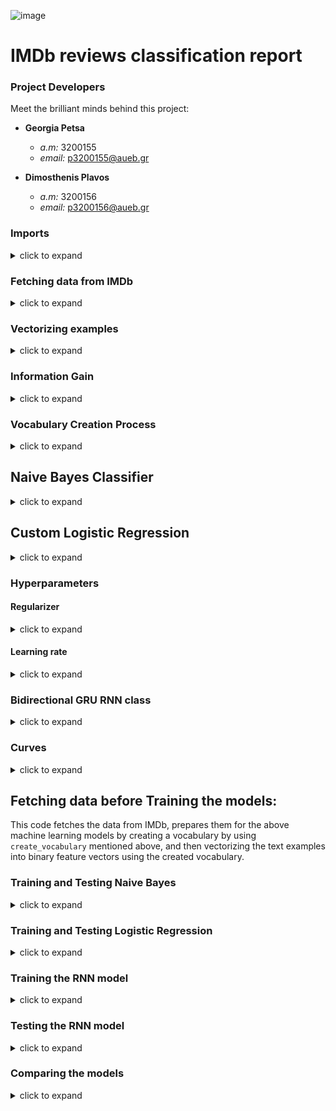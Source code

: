 ![image](https://sprcdn-assets.sprinklr.com/674/8b955864-7307-4d41-8ded-c194170f5305-2729152590.jpg)

# IMDb reviews classification report 
### Project Developers
Meet the brilliant minds behind this project:

- **Georgia Petsa**
  - *a.m:* 3200155
  - *email:* p3200155@aueb.gr

- **Dimosthenis Plavos**
  - *a.m:* 3200156
  - *email:* p3200156@aueb.gr

### Imports
<details>
  <summary> click to expand</summary>
<p> 
Here we make all the necessary imports from data libraries and machine learning libraries
</p>
</details>

### Fetching data from IMDb
<details>
  <summary>click to expand</summary>

- Code given from the labs
- The `data_fetch` function loads the IMDb sentiment analysis dataset using TensorFlow. It converts the numerical data into human-readable text, including special tokens for padding, beginning of sentence, and out-of-vocabulary words. This function is essential for preprocessing and obtaining the training and testing data for sentiment analysis tasks.
</details>

### Vectorizing examples
<details>
  <summary> click to expand</summary>

The `vectorize_examples` function utilizes CountVectorizer from scikit-learn to convert text data into binary vectors. It accepts a predefined `vocabulary` and the training data, producing binary feature vectors. This function transforms textual input into a format suitable for machine learning models.
</details>

### Information Gain
<details>
  <summary> click to expand</summary>

- Code given from the labs
- The `calculate_ig` function computes the Information Gain (IG) for a binary feature in a dataset with corresponding class labels (positive and negative category). It employs the concept of entropy to quantify the uncertainty in the classes. By evaluating the impact of the binary feature on reducing this uncertainty, IG measures the effectiveness of the feature in classifying examples. (e.x the information gain of word "bad" should be high).
</details>

### Vocabulary Creation Process
<details>
  <summary> click to expand</summary>

The `create_vocabulary` function is responsible for generating a the vocabulary for the reviews based on Information Gain (IG) criteria.

**In detail:**

1. **Word Frequency Calculation:**
   - Iterate through each review in the training data (`x_train`).
   - Count the frequency of each distinct word using a dictionary (`words_frequency_dict`).

2. **Removal of Special Words:**
   - Remove specific words like `[bos]`, `[pad]`, and `[oov]` from the dictionary.

3. **Sorting by Frequency:**
   - Sort the remaining words based on their frequency in descending order.
   - Exclude the top `n` and bottom `k` words from consideration.
   - Keep `m` of them

4. **Information Gain Calculation:**
   - Vectorize the remaining words using the `vectorize_examples` function (`calculate_ig` takes a binary feature).
   - Calculate Information Gain for each word by invoking the `calculate_ig` function.
   - Store the results in a new dictionary (`IG_dict`).

5. **Sorting by IG:**
   - Sort the words based on Information Gain in descending order.
   - keep the `l` most useful words, creating the final vocabulary.

By calculating the IG we improve feature selection for the next machine learning models.
</details>

## Naive Bayes Classifier
<details>
  <summary> click to expand</summary>

The `NaiveBayesCustom` class implements a simple Naive Bayes classifier.
### Initialization
- The class is initialized with attributes for storing the prior probabilities of classes (`class0_prob` and `class1_prob`) and feature probabilities (`feature_probs`).

### Training (`fit` method)
- The `fit` method trains the model using binary training data (`x_train_binary`) and corresponding labels (`y_train`).
- It calculates the prior probabilities of classes and the likelihood of features given each class.
- Laplace smoothing with a factor of 1 is applied to handle unseen features.

### Prediction (`predict` method)
- The `predict` method predicts class labels for binary test data (`x_test_binary`). It returns a list 0s and 1s meaning the test data belong to category 0 or 1.
- It calculates the log probabilities for each class based on the learned model.
- The class with the higher log probability is chosen as the predicted class for each test instance.
- In case of a tie, the class with the higher prior probability is selected.

This Naive Bayes implementation is suitable for binary classification tasks and incorporates Laplace smoothing to enhance robustness.
#### In detail:

The following code calculates log probabilities in the Naive Bayes classifier:

```python
feature_prob_0 = np.log(self.feature_probs[0])
feature_prob_1 = np.log(self.feature_probs[1])
```
Here, feature_prob_0 and feature_prob_1 store the logarithms of the feature probabilities for class 0 and class 1, respectively, addressing small probabilities and preventing numerical underflow.
```python
feature_prob_0 = np.sum(feature_prob_0 * x_test + np.log(1 - np.exp(feature_prob_0) * x_test), axis=0)
feature_prob_1 = np.sum(feature_prob_1 * x_test + np.log(1 - np.exp(feature_prob_1) * x_test), axis=0)
```
These lines compute the log probabilities of features being 0 and 1 for a given test instance (x_test). The formula incorporates the logarithm of the sum of the product of feature probabilities and the test instance. The np.log(1 - np.exp(...)) term is applied to address numerical instability associated with small probabilities.
```python
sum_prob0 = np.log(self.class0_prob) + feature_prob_0
sum_prob1 = np.log(self.class1_prob) + feature_prob_1
```

Lastly, sum_prob0 and sum_prob1 represent the log probabilities of the test instance belonging to class 0 and class 1, respectively. These values are used in conditional checks to determine the predicted class based on the Naive Bayes model.

(these calculations ensure the stable computation of log probabilities, a crucial step in the prediction process of the Naive Bayes classifier).

</details>


## Custom Logistic Regression
<details>
  <summary> click to expand</summary>

The `CustomLogisticRegression` class implements a logistic regression classifier with a stochastic gradient ascent optimization method. 
### Initialization
- The class is initialized with parameters: λ (`regularizator`),  η (`learning_rate`), and the number of iterations (`n_iterations`).
- Weights are set to `None` initially.

### Sigmoid Function
- The `sigmoid` function computes the sigmoid (logistic) function.

### Training (`fit` method)
- The `fit` method trains the model using binary training data (`x_train_binary`) and corresponding labels (`y_train`).
- The code includes shuffling of training data, regularization, and stopping criteria to prevent overfitting.
- It shuffles the training data and iterates through examples, updating weights using stochastic gradient ascent.
- The training process aims to maximize the log-likelihood of the data.
- The training loop stops if the model achieves a set number of iterations (`n_iterations`) or if there is no improvement in accuracy for a certain number of `epochs` (33).
- The best weights and iteration with the highest accuracy are stored.
- After training, the final weights of the model are accessible through the `weights` attribute.

### Prediction (`predict` method)
- The `predict` method predicts class labels for binary test data (`x_test_binary`).
- It uses the learned weights from fit method to calculate the dot product and checks the sign of the dot product to classify instances.
</details>


### Hyperparameters
#### Regularizer
<details>
  <summary> click to expand</summary>
  
  - The `find_regularizer` function is designed to identify the optimal regularization parameter for the custom logistic regression model. It is used to prevent overfitting by adding a "penalty" term to the model's cost function. 
  This function performs an iterative search within the specified regularization range (0 to 1) to find the regularization parameter that results in the highest accuracy on a validation dataset.
</details>

#### Learning rate 
<details>
  <summary> click to expand</summary>
  
  - The `learning_rate` is fixed at 0.001 
</details>

### Bidirectional GRU RNN class
<details>
<summary> click to expand</summary>

- `Embedding Layer`: The emb_size parameter determines the size of the word embeddings, and it initializes the embedding layer with pre-trained weights.
- `GRU Layers`: The architecture consists of multiple - Bidirectional GRU layers (num_layers). These layers capture sequential dependencies bidirectionally.
- `Dropout`: Dropout is applied to regularize the model and prevent overfitting.
- `Output Layer`: The model ends with a Dense layer with a sigmoid activation function.

**Model: Bidirectional GRU model**

*Algorithmic Explanation:*
- `Input Layer:` The method starts by defining an input layer for text data.
- `Tokenization and Embedding:` It tokenizes the input text using the provided vectorizer and embeds the tokens using an embedding layer.
- `Bidirectional GRU Layers:` The method then constructs Bidirectional GRU layers, with each layer processing sequences bidirectionally.
- `Dropout Layer:` Dropout is applied to the output of the GRU layers for regularization.
- `Output Layer:` The final output is obtained through a Dense layer with a sigmoid activation function.
- `Model Compilation:` The resulting model is compiled with binary cross-entropy loss and some metrics.

**fit Method**

*Algorithmic Explanation:*
- `Model Compilation:` The method starts by compiling the Bidirectional GRU model, specifying the loss function, optimizer, and evaluation metrics.
- `Training:` It then fits the model to the provided training data (x_train_b and y_train_b), performing the specified number of epochs.

**predict Method**

*Algorithmic Explanation:*

- `Prediction:` The method takes the trained Bidirectional GRU model and predicts the labels for the provided test data (x_test_b).
- `Rounding:` The predicted probabilities are rounded to 0 or 1, making them suitable for binary classification.
</details>



### Curves
<details>
  <summary> click to expand</summary>

  - The `learning_curves` function is designed to visualize the learning curves of the predictive models by calculating and plotting various performance metrics at different training set sizes. It takes a machine learning predictor and evaluates its performance on training and testing sets while gradually increasing the size of the training set in multiple iterations.
  - **Algorithm:** Initialize variables and lists for storing performance metrics.
Divide the training set into subsets with increasing sizes, determined by the n_splits parameter.
For each iteration:
Train the predictor on the current subset of the training set.
Make predictions on both the current subset and the entire testing set.
Calculate various performance metrics (accuracy, precision, recall, F1 score) for both the training and testing sets.
Append the metrics to their respective lists.
Update the reporting table and display it using pandas.
Plot learning curves for accuracy, precision, recall, and F1 score.
Return the lists of performance metrics for each iteration.

*info:* the lists returned are being used by `make_comparisons` to compare the results of 2 different machine learning algorithms. 

### Loss Plot
The provided `loss_plot` function generates a visual representation of the training and validation loss over epochs, aiding in the assessment of model performance.


### Comparisons

**Description:**
The `make_comparisons` function is designed to visualize the differences in performance metrics between two different machine learning models at various training set sizes. It takes as input the performance metrics obtained from the learning_curves function (mentioned before) for two different models, the corresponding training sizes, and additional parameters for customization. The differences in accuracy, precision, recall, and F1 score between the two models are calculated and presented in a heatmap

**Algorithm:**
Calculate the differences in performance metrics between the two models for both the training and testing sets.
Create a 2D array (`diff_scores`) with the calculated difference values.
Plot a heatmap using seaborn to visually represent the differences in performance metrics at different training set sizes.
Customize the plot title based on the specified comparison scenario. Then, display the heatmap.
</details>

## Fetching data before Training the models:
 This code fetches the data from IMDb, prepares them for the above machine learning models by creating a vocabulary by using `create_vocabulary` mentioned above, and then vectorizing the text examples into binary feature vectors using the created vocabulary.

### Training and Testing Naive Bayes
<details>
<summary> click to expand</summary>

#### 1a. Running Custom Naive Bayes.
this code snippet trains our custom Naive Bayes classifier on binary vectorized text data and provides a detailed classification report for both the training and testing sets. 

#### 1b. Printing Curves and table for Custom Naive Bayes
#### 2a. Training and Testing Bernoulli Naive Bayes (from sickit-learn)
this code snippet trains the Naive Bayes classifier on binary vectorized text data and provides a detailed classification report for both the training and testing sets.

#### 2b. Printing Curves and table for Bernoulli Naive Bayes (from sickitlearn)

#### 3. Comparisons:
here we print the heatmap for our Custom Naive Bayes and BernoulliNB

</details>

### Training and Testing Logistic Regression
<details>
<summary> click to expand</summary>

#### 1a. Running Custom Logistic Regression
this code snippet trains our custom Logistic regression classifier, and finds out the best regularization factor (λ). 

*How?*  It involves splitting the training data into training and development sets, then searching for the optimal regularization parameter using the `find_regularizer` function.

#### 1b. Printing Curves and table for Logistic Regression with Stochastic Gradient Ascent
#### 2a. Training and Testing Logistic Regression (from sickit-learn)
this code snippet trains the Logistic Regression classifier on binary vectorized text data and provides a detailed classification report for both the training and testing sets.

#### 2b. Printing Curves and table for Bernoulli Naive Bayes (from sickitlearn)

#### 3. Comparisons:
here we print the heatmap for our Logistic Regression classifier and LogisticRegression
</details>

### Training the RNN model
<details>
<summary> click to expand</summary>

1. Preparing the data for the RNN model by estimating the sequence length, determining the appropriate sequence length for padding, and creating a text vectorizer. Let's break down the steps:
      - Explanation: The code calculates the average length of all reviews in the training data (x_train).

2. Embedding layer creates word embeddings by mapping integer encoded sequences to dense vectors, so we first convert the examples (sequences) to integer vectors

3. After these, we train our RNN model and we make the predictions for the sentiment analysis.
</details>

### Testing the RNN model
<details>
<summary> click to expand</summary>

1. We print the curves and table for accuracy, precision, recal and F1 score of our model.
2. We print the loss plot of our model.
</details>

### Comparing the models
<details>
<summary> click to expand</summary>

1. We print the comparisons (heatmap) for Custom Naive Bayes vs RNN .
2. We print the comparisons (heatmap) for Custom Logistic Regression vs RNN.
</details>





